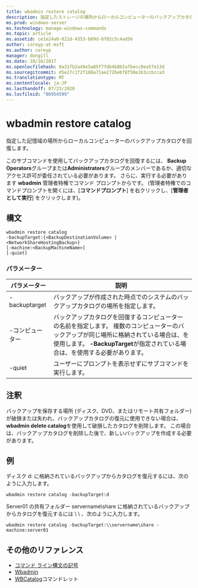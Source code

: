 ```yaml
---
title: wbadmin restore catalog
description: 指定したストレージの場所からローカルコンピューターのバックアップカタログを回復する wbadmin restore catalog の参照記事。
ms.prod: windows-server
ms.technology: manage-windows-commands
ms.topic: article
ms.assetid: ce1e24a0-821d-4353-b09d-8f82c5c4ad56
author: coreyp-at-msft
ms.author: coreyp
manager: dongill
ms.date: 10/16/2017
ms.openlocfilehash: 8a31fb2a49e5a85f7fdb4b8b5a7becc8ea57e13d
ms.sourcegitcommit: d5e27c1f2f168a71ae272bebf8f50e1b3ccbcca3
ms.translationtype: MT
ms.contentlocale: ja-JP
ms.lasthandoff: 07/23/2020
ms.locfileid: "86954599"
---
```

# <a name="wbadmin-restore-catalog"></a>wbadmin restore catalog

指定した記憶域の場所からローカルコンピューターのバックアップカタログを回復します。

このサブコマンドを使用してバックアップカタログを回復するには、 **Backup Operators**グループまたは**Administrators**グループのメンバーであるか、適切なアクセス許可が委任されている必要があります。 さらに、実行する必要があります **wbadmin** 管理者特権でコマンド プロンプトからです。 (管理者特権でのコマンドプロンプトを開くには、[**コマンドプロンプト**] を右クリックし、[**管理者として実行**] をクリックします)。

## <a name="syntax"></a>構文

```
wbadmin restore catalog
-backupTarget:{<BackupDestinationVolume> | <NetworkShareHostingBackup>}
[-machine:<BackupMachineName>]
[-quiet]
```

### <a name="parameters"></a>パラメーター

|パラメーター|説明|
|---------|-----------|
|-backuptarget|バックアップが作成された時点でのシステムのバックアップカタログの場所を指定します。|
|-コンピューター|バックアップカタログを回復するコンピューターの名前を指定します。 複数のコンピューターのバックアップが同じ場所に格納されている場合は、を使用します。 **-BackupTarget**が指定されている場合は、を使用する必要があります。|
|-quiet|ユーザーにプロンプトを表示せずにサブコマンドを実行します。|

## <a name="remarks"></a>注釈

バックアップを保存する場所 (ディスク、DVD、またはリモート共有フォルダー) が破損または失われ、バックアップカタログの復元に使用できない場合は、 **wbadmin delete catalog**を使用して破損したカタログを削除します。 この場合は、バックアップカタログを削除した後で、新しいバックアップを作成する必要があります。

## <a name="examples"></a>例

ディスク d: に格納されているバックアップからカタログを復元するには、次のように入力します。
```
wbadmin restore catalog -backupTarget:d
```
Server01 の共有フォルダー servername\share に格納されているバックアップからカタログを復元するには \\ \\ 、次のように入力します。
```
wbadmin restore catalog -backupTarget:\\servername\share -machine:server01
```

## <a name="additional-references"></a>その他のリファレンス

- [コマンド ライン構文の記号](command-line-syntax-key.md)
-   [Wbadmin](wbadmin.md)
-   [WBCatalog](/powershell/module/windowserverbackup/?view=winserver2012r2-ps)コマンドレット
